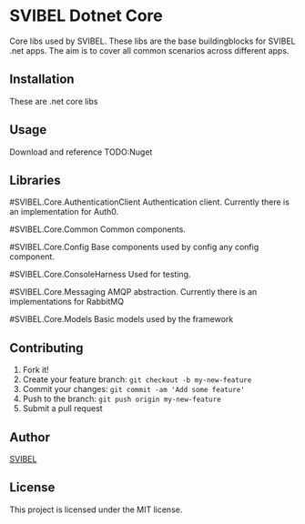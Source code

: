 # SVIBEL Dotnet Core
Core libs used by SVIBEL. These libs are the base buildingblocks for SVIBEL .net apps. The aim is to cover all common scenarios across different apps.

## Installation
These are .net core libs

## Usage
Download and reference
TODO:Nuget

## Libraries
#SVIBEL.Core.AuthenticationClient
Authentication client. Currently there is an implementation for Auth0.

#SVIBEL.Core.Common
Common components.

#SVIBEL.Core.Config
Base components used by config any config component.

#SVIBEL.Core.ConsoleHarness
Used for testing.

#SVIBEL.Core.Messaging
AMQP abstraction. Currently there is an implementations for RabbitMQ

#SVIBEL.Core.Models
Basic models used by the framework

## Contributing
1. Fork it!
2. Create your feature branch: `git checkout -b my-new-feature`
3. Commit your changes: `git commit -am 'Add some feature'`
4. Push to the branch: `git push origin my-new-feature`
5. Submit a pull request

## Author
[SVIBEL](https://github.com/SVIBEL)

## License
This project is licensed under the MIT license.
